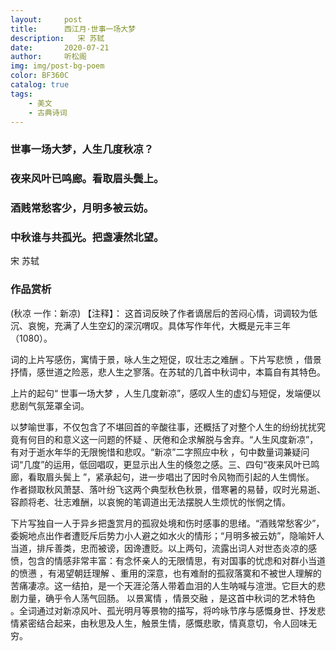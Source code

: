 ```yaml
---
layout:     post
title:      西江月·世事一场大梦
description:   宋 苏轼
date:       2020-07-21
author:     听松阁
img: img/post-bg-poem
color: BF360C
catalog: true
tags:
    - 美文
    - 古典诗词
---
```



### 世事一场大梦，人生几度秋凉？
### 夜来风叶已鸣廊。看取眉头鬓上。
### 酒贱常愁客少，月明多被云妨。
### 中秋谁与共孤光。把盏凄然北望。

宋 苏轼

### 作品赏析
(秋凉 一作：新凉)
【注释】：
这首词反映了作者谪居后的苦闷心情，词调较为低沉、哀惋，充满了人生空幻的深沉喟叹。具体写作年代，大概是元丰三年（1080）。

词的上片写感伤，寓情于景，咏人生之短促，叹壮志之难酬 。下片写悲愤 ，借景抒情，感世道之险恶，悲人生之寥落。在苏轼的几首中秋词中，本篇自有其特色。

上片的起句“ 世事一场大梦 ，人生几度新凉”，感叹人生的虚幻与短促，发端便以悲剧气氛笼罩全词。

以梦喻世事，不仅包含了不堪回首的辛酸往事，还概括了对整个人生的纷纷扰扰究竟有何目的和意义这一问题的怀疑 、厌倦和企求解脱与舍弃。“人生风度新凉”，有对于逝水年华的无限惋惜和悲叹。“新凉”二字照应中秋 ，句中数量词兼疑问词“几度”的运用，低回唱叹，更显示出人生的倏忽之感。三、四句“夜来风叶已鸣廊，看取眉头鬓上 ”，紧承起句，进一步唱出了因时令风物而引起的人生惆怅。
作者撷取秋风萧瑟、落叶纷飞这两个典型秋色秋景，借寒暑的易替，叹时光易逝、容颜将老、壮志难酬，以哀惋的笔调道出无法摆脱人生烦忧的怅惘之情。

下片写独自一人于异乡把盏赏月的孤寂处境和伤时感事的思绪。“酒贱常愁客少”，委婉地点出作者遭贬斥后势力小人避之如水火的情形；“月明多被云妨”，隐喻奸人当道，排斥善类，忠而被谤，因谗遭贬。以上两句，流露出词人对世态炎凉的感愤，包含的情感非常丰富：有念怀亲人的无限情思，有对国事的忧虑和对群小当道的愤懑 ，有渴望朝廷理解 、重用的深意，也有难耐的孤寂落寞和不被世人理解的苦痛凄凉。这一结拍，是一个天涯沦落人带着血泪的人生呐喊与渲泄。它巨大的悲剧力量，确乎令人荡气回肠。
以景寓情 ，情景交融 ，是这首中秋词的艺术特色 。全词通过对新凉风叶、孤光明月等景物的描写，将吟咏节序与感慨身世、抒发悲情紧密结合起来，由秋思及人生，触景生情，感慨悲歌，情真意切，令人回味无穷。
